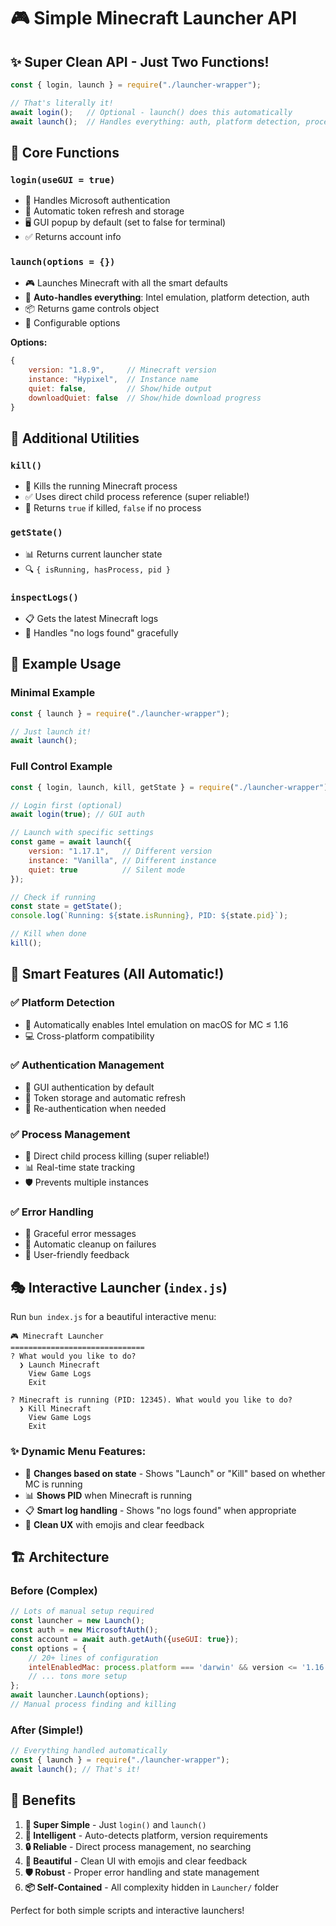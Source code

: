 # 🎮 Simple Minecraft Launcher API

## ✨ Super Clean API - Just Two Functions!

```javascript
const { login, launch } = require("./launcher-wrapper");

// That's literally it! 
await login();   // Optional - launch() does this automatically
await launch();  // Handles everything: auth, platform detection, process management
```

## 🚀 Core Functions

### `login(useGUI = true)`
- 🔐 Handles Microsoft authentication
- 💾 Automatic token refresh and storage
- 🖥️ GUI popup by default (set to false for terminal)
- ✅ Returns account info

### `launch(options = {})`
- 🎮 Launches Minecraft with all the smart defaults
- 🤖 **Auto-handles everything**: Intel emulation, platform detection, auth
- 📦 Returns game controls object
- 🔧 Configurable options

**Options:**
```javascript
{
    version: "1.8.9",     // Minecraft version
    instance: "Hypixel",  // Instance name  
    quiet: false,         // Show/hide output
    downloadQuiet: false  // Show/hide download progress
}
```

## 🎯 Additional Utilities

### `kill()`
- 🔄 Kills the running Minecraft process
- ✅ Uses direct child process reference (super reliable!)
- 📱 Returns `true` if killed, `false` if no process

### `getState()`
- 📊 Returns current launcher state
- 🔍 `{ isRunning, hasProcess, pid }`

### `inspectLogs()`
- 📋 Gets the latest Minecraft logs
- 📄 Handles "no logs found" gracefully

## 🎪 Example Usage

### Minimal Example
```javascript
const { launch } = require("./launcher-wrapper");

// Just launch it!
await launch();
```

### Full Control Example
```javascript
const { login, launch, kill, getState } = require("./launcher-wrapper");

// Login first (optional)
await login(true); // GUI auth

// Launch with specific settings
const game = await launch({
    version: "1.17.1",   // Different version
    instance: "Vanilla", // Different instance
    quiet: true          // Silent mode
});

// Check if running
const state = getState();
console.log(`Running: ${state.isRunning}, PID: ${state.pid}`);

// Kill when done
kill();
```

## 🧠 Smart Features (All Automatic!)

### ✅ **Platform Detection**
- 🍎 Automatically enables Intel emulation on macOS for MC ≤ 1.16
- 💻 Cross-platform compatibility

### ✅ **Authentication Management**  
- 🔐 GUI authentication by default
- 💾 Token storage and automatic refresh
- 🔄 Re-authentication when needed

### ✅ **Process Management**
- 🎯 Direct child process killing (super reliable!)
- 📊 Real-time state tracking
- 🛡️ Prevents multiple instances

### ✅ **Error Handling**
- 🚨 Graceful error messages
- 🔄 Automatic cleanup on failures
- 📝 User-friendly feedback

## 🎭 Interactive Launcher (`index.js`)

Run `bun index.js` for a beautiful interactive menu:

```
🎮 Minecraft Launcher
==============================
? What would you like to do? 
  ❯ Launch Minecraft
    View Game Logs  
    Exit

? Minecraft is running (PID: 12345). What would you like to do?
  ❯ Kill Minecraft
    View Game Logs
    Exit
```

### ✨ Dynamic Menu Features:
- 🔄 **Changes based on state** - Shows "Launch" or "Kill" based on whether MC is running
- 📊 **Shows PID** when Minecraft is running
- 📋 **Smart log handling** - Shows "no logs found" when appropriate
- 🎨 **Clean UX** with emojis and clear feedback

## 🏗️ Architecture

### Before (Complex)
```javascript
// Lots of manual setup required
const launcher = new Launch();
const auth = new MicrosoftAuth();
const account = await auth.getAuth({useGUI: true});
const options = {
    // 20+ lines of configuration
    intelEnabledMac: process.platform === 'darwin' && version <= '1.16',
    // ... tons more setup
};
await launcher.Launch(options);
// Manual process finding and killing
```

### After (Simple!)
```javascript
// Everything handled automatically
const { launch } = require("./launcher-wrapper");
await launch(); // That's it!
```

## 🎯 Benefits

1. **🚀 Super Simple** - Just `login()` and `launch()`
2. **🤖 Intelligent** - Auto-detects platform, version requirements
3. **🔒 Reliable** - Direct process management, no searching
4. **🎨 Beautiful** - Clean UI with emojis and clear feedback  
5. **🛡️ Robust** - Proper error handling and state management
6. **📦 Self-Contained** - All complexity hidden in `Launcher/` folder

Perfect for both simple scripts and interactive launchers!
